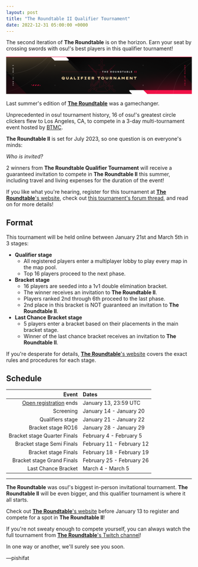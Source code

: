 ```yaml
---
layout: post
title: "The Roundtable II Qualifier Tournament"
date: 2022-12-31 05:00:00 +0000
---
```


The second iteration of **The Roundtable** is on the horizon. Earn your seat by crossing swords with osu!'s best players in this qualifier tournament!

![](/wiki/shared/news/2022-12-31-the-roundtable-ii-qualifiers/news_banner.png)

Last summer's edition of [**The Roundtable**](/wiki/Tournaments/The_Roundtable) was a gamechanger. 

Unprecedented in osu! tournament history, 16 of osu!'s greatest circle clickers flew to Los Angeles, CA, to compete in a 3-day multi-tournament event hosted by [BTMC](https://osu.ppy.sh/users/3171691).

**The Roundtable II** is set for July 2023, so one question is on everyone's minds: 

*Who is invited?*

2 winners from **The Roundtable Qualifier Tournament** will receive a guaranteed invitation to compete in **The Roundtable II** this summer, including travel and living expenses for the duration of the event!

If you like what you're hearing, register for this tournament at [**The Roundtable**'s website](https://theroundtable.gg), check out [this tournament's forum thread](https://osu.ppy.sh/community/forums/topics/1699086?n=1), and read on for more details!

## Format

This tournament will be held online between January 21st and March 5th in 3 stages:

- **Qualifier stage** 
  - All registered players enter a multiplayer lobby to play every map in the map pool. 
  - Top 16 players proceed to the next phase.
- **Bracket stage**
  - 16 players are seeded into a 1v1 double elimination bracket.
  - The winner receives an invitation to **The Roundtable II**.
  - Players ranked 2nd through 6th proceed to the last phase.
  - 2nd place in this bracket is NOT guaranteed an invitation to **The Roundtable II**.
- **Last Chance Bracket stage**
  - 5 players enter a bracket based on their placements in the main bracket stage.
  - Winner of the last chance bracket receives an invitation to **The Roundtable II**.

If you're desperate for details, [**The Roundtable**'s website](https://theroundtable.gg) covers the exact rules and procedures for each stage.

## Schedule

| Event | Dates |
| --: | :-- |
| [Open registration](https://theroundtable.gg) ends | January 13, 23:59 UTC |
| Screening | January 14 - January 20 |
| Qualifiers stage | January 21 - January 22 |
| Bracket stage RO16 | January 28 - January 29 |
| Bracket stage Quarter Finals | February 4 - February 5 |
| Bracket stage Semi Finals | February 11 - February 12 |
| Bracket stage Finals | February 18 - February 19 |
| Bracket stage Grand Finals | February 25 - February 26 |
| Last Chance Bracket | March 4 - March 5 |

---

**The Roundtable** was osu!'s biggest in-person invitational tournament. **The Roundtable II** will be even bigger, and this qualifier tournament is where it all starts.

Check out [**The Roundtable**'s website](https://theroundtable.gg) before January 13 to register and compete for a spot in **The Roundtable II**!

If you're not sweaty enough to compete yourself, you can always watch the full tournament from [**The Roundtable**'s Twitch channel](https://twitch.tv/theroundtablela)!

In one way or another, we'll surely see you soon.

—pishifat
